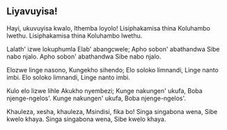 ## Liyavuyisa!

Hayi, ukuvuyisa kwalo, Ithemba loyolo!
Lisiphakamisa thina Koluhambo lwethu.
Lisiphakamisa thina Koluhambo lwethu.

Lalath' izwe lokuphumla Elab' abangcwele;
Apho sobon' abathandwa Sibe nabo njalo.
Apho sobon' abathandwa Sibe nabo njalo.

Elozwe linge nasono, Kungekho sihendo;
Elo soloko limnandi, Linge nanto imbi.
Elo soloko limnandi, Linge nanto imbi.

Kulo elo lizwe lihle Akukho nyembezi;
Kunge nakungen' ukufa, Boba njenge-ngelos'.
Kunge nakungen' ukufa, Boba njenge-ngelos'.

Khauleza, xesha, khauleza, Msindisi, fika bo!
Singa singabona wena, Sibe kwelo khaya.
Singa singabona wena, Sibe kwelo khaya.

